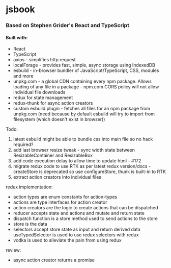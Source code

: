 # jsbook

### Based on Stephen Grider's React and TypeScript

#### Built with:

- React
- TypeScript
- axios - simplifies http request
- localForage - provides fast, simple, async storage using IndexedDB
- esbuild - in-browser bundler of JavaScript/TypeScript, CSS, modules and more
- unpkg.com - a global CDN containing every npm package. Allows loading of any file in a package - npm.com CORS policy will not allow individual file downloads
- redux for state management
- redux-thunk for async action creators
- custom esbuild plugin - fetches all files for an npm package from unpkg.com (need because by default esbuild will try to import from filesystem (which doesn't exist in browser))

Todo:

1. latest esbuild might be able to bundle css into main file so no hack required?
2. add last browser resize tweak - sync width state between ResizableContainer and ResizableBox
3. add code execution delay to allow time to update html - #172
4. migrate redux code to use RTK as per latest redux version/docs - createStore is deprecated so use configureStore, thunk is built-in to RTK
5. extract action creators into individual files

redux implementation:

- action types are enum constants for action-types
- actions are type interfaces for action creator
- action creators are the logic to create actions that can be dispatched
- reducer accepts state and actions and mutate and return state
- dispatch function is a store method used to send actions to the store
- store is the data
- selectors accept store state as input and return derived data
  useTypedSelector is used to use redux selectors with redux
- vodka is used to alleviate the pain from using redux

review:

- async action creator returns a promise
